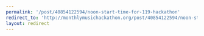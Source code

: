 ```yaml
---
permalink: '/post/40854122594/noon-start-time-for-119-hackathon'
redirect_to: 'http://monthlymusichackathon.org/post/40854122594/noon-start-time-for-119-hackathon'
layout: redirect
---
```


